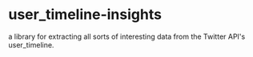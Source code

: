 user_timeline-insights
======================

a library for extracting all sorts of interesting data from the Twitter API's user_timeline. 
